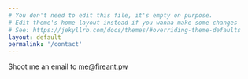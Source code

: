 ```yaml
---
# You don't need to edit this file, it's empty on purpose.
# Edit theme's home layout instead if you wanna make some changes
# See: https://jekyllrb.com/docs/themes/#overriding-theme-defaults
layout: default
permalink: '/contact'
---
```


Shoot me an email to <a href="mailto:me@fireant.pw">me@fireant.pw</a>

